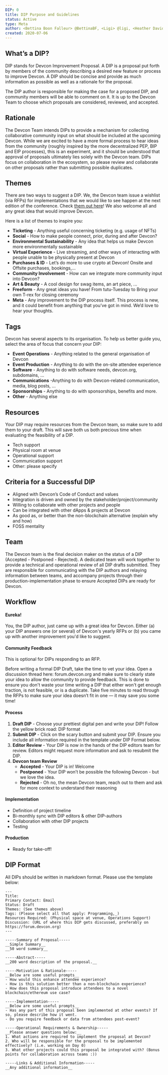 ```yaml
---
DIP: 0
title: DIP Purpose and Guidelines
status: Active
type: Meta
author: <Bettina Boon Falleur> @BettinaBF, <Ligi> @ligi, <Heather Davidson> @p0unce, <Skylar> @skylarweaver, <Joseph Schweitzer> @ethjoe
created: 2020-07-06
---
```



## What’s a DIP?

DIP stands for Devcon Improvement Proposal. A DIP is a proposal put forth by members of the community describing a desired new feature or process to improve Devcon. A DIP should be concise and provide as much information as possible as well as a rationale for the proposal.

The DIP author is responsible for making the case for a proposed DIP, and community members will be able to comment on it. It is up to the Devcon Team to choose which proposals are considered, reviewed, and accepted.

## Rationale

The Devcon Team intends DIPs to provide a mechanism for collecting collaborative community input on what should be included at the upcoming Devcon. While we are excited to have a more formal process to hear ideas from the community (roughly inspired by the more decentralized PEP, BIP and EIP processes), this is an experiment, and it should be understood that approval of proposals ultimately lies solely with the Devcon team. DIPs focus on collaboration in the ecosystem, so please review and collaborate on other proposals rather than submitting possible  duplicates.

## Themes
There are two ways to suggest a DIP. We, the Devcon team issue a wishlist (via RFPs) for implementations that we would like to see happen at the next edition of the conference. Check [them out here](https://forum.devcon.org/c/devcon-rfps/5)! We also welcome all and any great idea that would improve Devcon.

Here is a list of themes to inspire you:

 * **Ticketing** - Anything useful concerning ticketing (e.g. usage of NFTs)
 * **Social** - How to make people connect, prior, during and after Devcon?
 * **Environmental Sustainability** - Any idea that helps us make Devcon more environmentally sustainable
 * **Virtual Experience** - Live streaming, and other ways of interacting with people unable to be physically present at Devcon
 * **Purchases & ID** - Let’s do more to use crypto at Devcon! Onsite and Offsite purchases, bookings,...
 * **Community Involvement** - How can we integrate more community input into Devcon?
 * **Art & Beauty** - A cool design for swag items, an art piece, ...
 * **Freeform** - Any great ideas you have! From tutu-Tuesday to Bring your own T-rex for closing ceremony
 * **Meta** -
Any improvement to the DIP process itself. This process is new, and it could benefit from anything that you’ve got in mind. We’d love to hear your thoughts.

## Tags
Devcon has several aspects to its organisation. To help us better guide you, select the area of focus that concern your DIP:

* **Event Operations** - Anything related to the general organisation of Devcon
* **Event Production** - Anything to do with the on-site attendee experience
* **Software** - Anything to do with software needs, devcon.org, subdomains, ...
* **Communications** -Anything to do with Devcon-related communication, media, blog posts, ...
* **Sponsorships** - Anything to do with sponsorships, benefits and more.
* **Other** - Anything else

## Resources
Your DIP may require resources from the Devcon team, so make sure to add them to your draft. This will save both us both precious time when evaluating the feasibility of a DIP.

* Tech support
* Physical room at venue
* Operational support
* Communication support
* Other: please specify

## Criteria for a Successful DIP
* Aligned with Devcon’s Code of Conduct and values
* Integration is driven and owned by the stakeholder/project/community
* Willing to collaborate with other projects and people
* Can be integrated with other dApps & projects at Devcon
* As good as, or better than the non-blockchain alternative (explain why and how)
* FOSS mentality

## Team
The Devcon team is the final decision maker on the status of a DIP (Accepted - Postponed - Rejected). A dedicated team will work together to provide a technical and operational review of all DIP drafts submitted. They are responsible for communicating with the DIP authors and relaying information between teams, and accompany projects through their production-implementation phase to ensure Accepted DIPs are ready for Devcon.

## Workflow

#### Eureka!

You, the DIP author, just came up with a great idea for Devcon. Either (a) your DIP answers one (or several) of Devcon's yearly RFPs or (b) you came up with another improvement you'd like to suggest.

#### Community Feedback

This is optional for DIPs responding to an RFP.

Before writing a formal DIP Draft, take the time to vet your idea. Open a discussion thread here: forum.devcon.org and make sure to clearly state your idea to allow the community to provide feedback. This is done to ensure you don't waste your time writing a DIP that either won't get enough traction, is not feasible, or  is a duplicate. Take five minutes to read through the RFPs to make sure your idea doesn’t fit in one — it may save you some time!

#### Process

 1. **Draft DIP** - Choose your prettiest digital pen and write your DIP! Follow the yellow brick road: DIP format
 2. **Submit DIP** - Click on the scary button and submit your DIP. Ensure you include all information required in the template under DIP Format below.
 3. **Editor Review** - Your DIP is now in the hands of the DIP editors team for review.
Editors might request more information and ask to resubmit the DIP.  
 4. **Devcon team Review**
     * **Accepted** - Your DIP is in! Welcome
     * **Postponed** - Your DIP won’t be possible the following Devcon - but we love the idea.
     * **Rejected** - Oh no, the mean Devcon team, reach out to them and ask for more context to understand their reasoning

#### Implementation

  * Definition of project timeline
  * Bi-monthly sync with DIP editors & other DIP-authors
  * Collaboration with other DIP projects
  * Testing

#### Production

  * Ready for take-off!

## DIP Format

All DIPs should be written in markdown format. Please use the template below:

```
---
Title:
Primary Contact: Email
Status: Draft
Themes: (See themes above)
Tags: (Please select all that apply: Programming,_)
Resources Required: (Physical space at venue, Operations Support)
Discussion: (URL of where this DIP gets discussed, preferably on https://forum.devcon.org)
---

-----Summary of Proposal-----
__Simple Summary__
__50 word summary__

-----Abstract-----
__200 word description of the proposal.__

-----Motivation & Rationale-----
__Below are some useful prompts__
- How would this enhance attendee experience?
- How is this solution better than a non-blockchain experience?
- How does this proposal introduce attendees to a novel blockchain/ethereum use case?

-----Implementation-----
__Below are some useful prompts__
- Has any part of this proposal been implemented at other events? If so, please describe how it went.
- Do you require feedback or data from attendees post-event?

-----Operational Requirements & Ownership-----
__Please answer questions below:__
1. What actions are required to implement the proposal at Devcon?
2. Who will be responsible for the proposal to be implemented effectively? (i.e. working on Day 0)
3. What other projects could this proposal be integrated with? (Bonus points for collaboration across teams :))

-----Links & Additional Information-----
__Any additional information__
```
